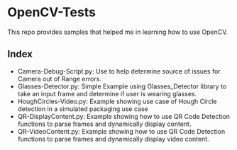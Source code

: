 # OpenCV-Tests
This repo provides samples that helped me in learning how to use OpenCV.

## Index
- Camera-Debug-Script.py: Use to help determine source of issues for Camera out of Range errors.
- Glasses-Detector.py: Simple Example using Glasses_Detector library to take an input frame and determine if user is wearing glasses.
- HoughCircles-Video.py: Example showing use case of Hough Circle detection in a simulated packaging use case
- QR-DisplayContent.py: Example showing how to use QR Code Detection functions to parse frames and dynamically display content.
- QR-VideoContent.py: Example showing how to use QR Code Detection functions to parse frames and dynamically display video content.
